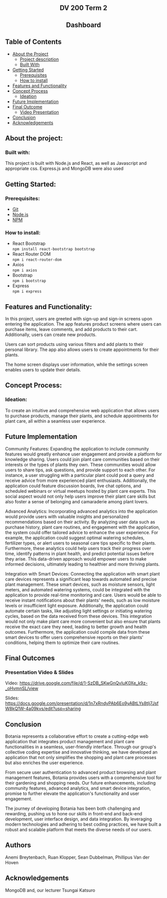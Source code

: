## <p align="center" style="text-decoration: none !important;padding:0;margin:0;"> <br>DV 200 Term 2</p>

## <p align="center" style="text-decoration: none !important;padding:0;margin:0;">Dashboard</p>

## Table of Contents

* [About the Project](#about-the-project)
  * [Project description](#project-description)
  * [Built With](#built-with)
* [Getting Started](#getting-started)
  * [Prerequisites](#prerequisites)
  * [How to install](#how-to-install)
* [Features and Functionality](#features-and-functionality)
* [Concept Process](#concept-process)
   * [Ideation](#ideation)
* [Future Implementation](#future-implementation)
* [Final Outcome](#final-outcome)
    * [Video Presentation](#presentation-video)
* [Conclusion](#conclusion)
* [Acknowledgements](#acknowledgements)

## About the project:

### Built with:
This project is built with Node.js and React, as well as Javascript and appropriate css. Express.js and MongoDB were also used

## Getting Started:

### Prerequisites:

* [Git](https://git-scm.com/downloads)
* [Node.js](https://nodejs.org/en)
* [NPM](https://www.npmjs.com/)

### How to install:

* React Bootstrap <br> `npm install react-bootstrap bootstrap`
* React Router DOM <br> `npm i react-router-dom`
* Axios <br> `npm i axios`
* Bootstrap <br> `npm i bootstrap`
* Express <br> `npm i express`

## Features and Functionality:

In this project, users are greeted with sign-up and sign-in screens upon entering the application. The app features product screens where users can purchase items, leave comments, and add products to their cart. Additionally, users can create new products.

Users can sort products using various filters and add plants to their personal library. The app also allows users to create appointments for their plants.

The home screen displays user information, while the settings screen enables users to update their details.

## Concept Process:

### Ideation:

To create an intuitive and comprehensive web application that allows users to purchase products, manage their plants, and schedule appointments for plant care, all within a seamless user experience.

## Future Implementation

Community Features:
Expanding the application to include community features would greatly enhance user engagement and provide a platform for knowledge sharing. Users could join plant care communities based on their interests or the types of plants they own. These communities would allow users to share tips, ask questions, and provide support to each other. For instance, a user struggling with a particular plant could post a query and receive advice from more experienced plant enthusiasts. Additionally, the application could feature discussion boards, live chat options, and scheduled webinars or virtual meetups hosted by plant care experts. This social aspect would not only help users improve their plant care skills but also foster a sense of belonging and camaraderie among plant lovers.

Advanced Analytics:
Incorporating advanced analytics into the application would provide users with valuable insights and personalized recommendations based on their activity. By analyzing user data such as purchase history, plant care routines, and engagement with the application, the system could offer tailored advice to enhance the user experience. For example, the application could suggest optimal watering schedules, fertilizer types, or alert users to seasonal care tips specific to their plants. Furthermore, these analytics could help users track their progress over time, identify patterns in plant health, and predict potential issues before they arise. This data-driven approach would empower users to make informed decisions, ultimately leading to healthier and more thriving plants.

Integration with Smart Devices:
Connecting the application with smart plant care devices represents a significant leap towards automated and precise plant management. These smart devices, such as moisture sensors, light meters, and automated watering systems, could be integrated with the application to provide real-time monitoring and care. Users would be able to receive instant notifications about their plants' needs, such as low moisture levels or insufficient light exposure. Additionally, the application could automate certain tasks, like adjusting light settings or initiating watering cycles, based on the data received from these devices. This integration would not only make plant care more convenient but also ensure that plants receive the exact care they need, leading to better growth and health outcomes. Furthermore, the application could compile data from these smart devices to offer users comprehensive reports on their plants' conditions, helping them to optimize their care routines.

## Final Outcomes


### Presentation Video & Slides
Video:
https://drive.google.com/file/d/1-SzDB_SKwGnQvIuK0Xe_k9z-_oHvmnSL/view

Slides:
https://docs.google.com/presentation/d/1n7xRndyPAb6Eo9yABtLYs8tIj7JsfW8kQ1W-4a09kvs/edit?usp=sharing


## Conclusion
Botania represents a collaborative effort to create a cutting-edge web application that integrates product management and plant care functionalities in a seamless, user-friendly interface. Through our group's collective coding expertise and innovative thinking, we have developed an application that not only simplifies the shopping and plant care processes but also enriches the user experience.

From secure user authentication to advanced product browsing and plant management features, Botania provides users with a comprehensive tool for their gardening and shopping needs. Our future enhancements, including community features, advanced analytics, and smart device integration, promise to further elevate the application's functionality and user engagement.

The journey of developing Botania has been both challenging and rewarding, pushing us to hone our skills in front-end and back-end development, user interface design, and data integration. By leveraging modern technologies and adhering to best coding practices, we have built a robust and scalable platform that meets the diverse needs of our users.

## Authors
Anemi Breytenbach, Ruan Klopper, Sean Dubbelman, Phillipus Van der Hoven


## Acknowledgements
MongoDB and, our lecturer Tsungai Katsuro
